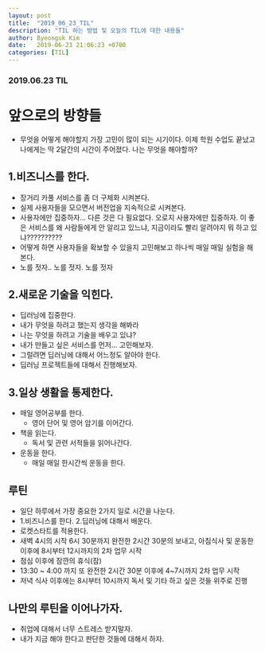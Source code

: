 ```yaml
---
layout: post
title:  "2019_06_23_TIL"
description: "TIL 하는 방법 및 오늘의 TIL에 대한 내용들"
author: Byeonguk Kim
date:   2019-06-23 21:06:23 +0700
categories: [TIL]
---
```


### 2019.06.23 TIL
 
# 앞으로의 방향들

* 무엇을 어떻게 해야할지 가장 고민이 많이 되는 시기이다. 이제 학원 수업도 끝났고 나에게는 딱 2달간의 시간이 주어졌다. 나는 무엇을 해야할까?


## 1.비즈니스를 한다.

* 장거리 카풀 서비스를 좀 더 구체화 시켜본다.
* 실제 사용자들을 모으면서 버전업을 지속적으로 시켜본다.
* 사용자에만 집중하자... 다른 것은 다 필요없다. 오로지 사용자에만 집중하자. 이 좋은 서비스를 왜 사람들에게 안 알리고 있느냐, 지금이라도 빨리 알려야지 뭐 하고 있냐??????????
* 어떻게 하면 사용자들을 확보할 수 있을지 고민해보고 하나씩 매일 매일 실험을 해본다.
* 노를 젓자.. 노를 젓자. 노를 젓자


## 2.새로운 기술을 익힌다.

* 딥러닝에 집중한다.
* 내가 무엇을 하려고 했는지 생각을 해봐라
* 나는 무엇을 하려고 기술을 배우고 있냐?
* 내가 만들고 싶은 서비스를 먼저... 고민해보자.
* 그럴려면 딥러닝에 대해서 어느정도 알아야 한다.
* 딥러닝 프로젝트들에 대해서 진행해보자.


## 3.일상 생활을 통제한다.

* 매일 영어공부를 한다.
	* 영어 단어 및 영어 암기를 이어간다.
* 책을 읽는다.
	* 독서 및 관련 서적들을 읽어나간다.
* 운동을 한다.
	* 매일 매일 한시간씩 운동을 한다.

	
## 루틴

* 일단 하루에서 가장 중요한 2가지 일로 시간을 나눈다.
* 1.비즈니스를 한다.	2.딥러닝에 대해서 배운다.
* 로켓스타트를 적용한다.
* 새벽 4시의 시작 6시 30분까지 완전한 2시간 30분의 보내고, 아침식사 및 운동한 이후에 8시부터 12시까지의 2차 업무 시작
* 점심 이후에 잠깐의 휴식(잠)
* 13:30 ~ 4:00 까지 또 완전한 2시간 30분 이후에 4~7시까지 2차 업무 시작
* 저녁 식사 이후에는 8시부터 10시까지 독서 및 기타 하고 싶은 것들 위주로 진행


## 나만의 루틴을 이어나가자.

* 취업에 대해서 너무 스트레스 받지말자.
* 내가 지금 해야 한다고 판단한 것들에 대해서 하자.









